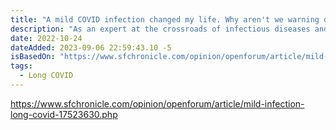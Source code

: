 ```yaml
---
title: "A mild COVID infection changed my life. Why aren't we warning others?"
description: "As an expert at the crossroads of infectious diseases and organizational decision-making, Furness, PhD, an epidemiologist and assistant professor at the University of Toronto’s Faculty of Information, is determined to do everything in his power to avoid infection"
date: 2022-10-24
dateAdded: 2023-09-06 22:59:43.10 -5
isBasedOn: "https://www.sfchronicle.com/opinion/openforum/article/mild-infection-long-covid-17523630.php"
tags:
  - Long COVID
---
```


https://www.sfchronicle.com/opinion/openforum/article/mild-infection-long-covid-17523630.php
